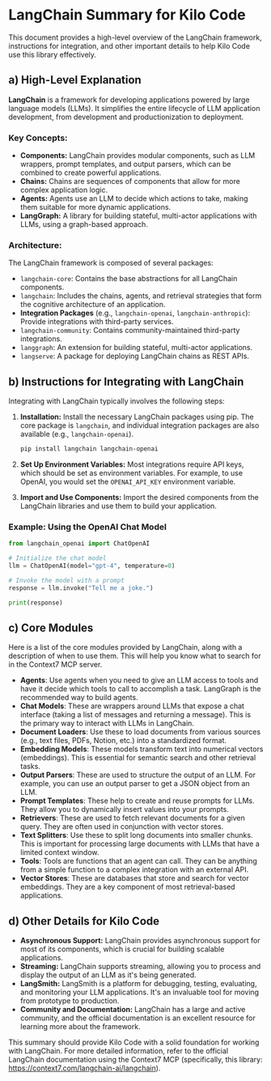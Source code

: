 # LangChain Summary for Kilo Code

This document provides a high-level overview of the LangChain framework, instructions for integration, and other important details to help Kilo Code use this library effectively.

## a) High-Level Explanation

**LangChain** is a framework for developing applications powered by large language models (LLMs). It simplifies the entire lifecycle of LLM application development, from development and productionization to deployment.

### Key Concepts:

*   **Components:** LangChain provides modular components, such as LLM wrappers, prompt templates, and output parsers, which can be combined to create powerful applications.
*   **Chains:** Chains are sequences of components that allow for more complex application logic.
*   **Agents:** Agents use an LLM to decide which actions to take, making them suitable for more dynamic applications.
*   **LangGraph:** A library for building stateful, multi-actor applications with LLMs, using a graph-based approach.

### Architecture:

The LangChain framework is composed of several packages:

*   `langchain-core`: Contains the base abstractions for all LangChain components.
*   `langchain`: Includes the chains, agents, and retrieval strategies that form the cognitive architecture of an application.
*   **Integration Packages** (e.g., `langchain-openai`, `langchain-anthropic`): Provide integrations with third-party services.
*   `langchain-community`: Contains community-maintained third-party integrations.
*   `langgraph`: An extension for building stateful, multi-actor applications.
*   `langserve`: A package for deploying LangChain chains as REST APIs.

## b) Instructions for Integrating with LangChain

Integrating with LangChain typically involves the following steps:

1.  **Installation:** Install the necessary LangChain packages using pip. The core package is `langchain`, and individual integration packages are also available (e.g., `langchain-openai`).

    ```bash
    pip install langchain langchain-openai
    ```

2.  **Set Up Environment Variables:** Most integrations require API keys, which should be set as environment variables. For example, to use OpenAI, you would set the `OPENAI_API_KEY` environment variable.

3.  **Import and Use Components:** Import the desired components from the LangChain libraries and use them to build your application.

### Example: Using the OpenAI Chat Model

```python
from langchain_openai import ChatOpenAI

# Initialize the chat model
llm = ChatOpenAI(model="gpt-4", temperature=0)

# Invoke the model with a prompt
response = llm.invoke("Tell me a joke.")

print(response)
```

## c) Core Modules

Here is a list of the core modules provided by LangChain, along with a description of when to use them. This will help you know what to search for in the Context7 MCP server.

*   **Agents**: Use agents when you need to give an LLM access to tools and have it decide which tools to call to accomplish a task. LangGraph is the recommended way to build agents.
*   **Chat Models**: These are wrappers around LLMs that expose a chat interface (taking a list of messages and returning a message). This is the primary way to interact with LLMs in LangChain.
*   **Document Loaders**: Use these to load documents from various sources (e.g., text files, PDFs, Notion, etc.) into a standardized format.
*   **Embedding Models**: These models transform text into numerical vectors (embeddings). This is essential for semantic search and other retrieval tasks.
*   **Output Parsers**: These are used to structure the output of an LLM. For example, you can use an output parser to get a JSON object from an LLM.
*   **Prompt Templates**: These help to create and reuse prompts for LLMs. They allow you to dynamically insert values into your prompts.
*   **Retrievers**: These are used to fetch relevant documents for a given query. They are often used in conjunction with vector stores.
*   **Text Splitters**: Use these to split long documents into smaller chunks. This is important for processing large documents with LLMs that have a limited context window.
*   **Tools**: Tools are functions that an agent can call. They can be anything from a simple function to a complex integration with an external API.
*   **Vector Stores**: These are databases that store and search for vector embeddings. They are a key component of most retrieval-based applications.

## d) Other Details for Kilo Code

*   **Asynchronous Support:** LangChain provides asynchronous support for most of its components, which is crucial for building scalable applications.
*   **Streaming:** LangChain supports streaming, allowing you to process and display the output of an LLM as it's being generated.
*   **LangSmith:** LangSmith is a platform for debugging, testing, evaluating, and monitoring your LLM applications. It's an invaluable tool for moving from prototype to production.
*   **Community and Documentation:** LangChain has a large and active community, and the official documentation is an excellent resource for learning more about the framework.

This summary should provide Kilo Code with a solid foundation for working with LangChain. For more detailed information, refer to the official LangChain documentation using the Context7 MCP (specifically, this library: https://context7.com/langchain-ai/langchain).
